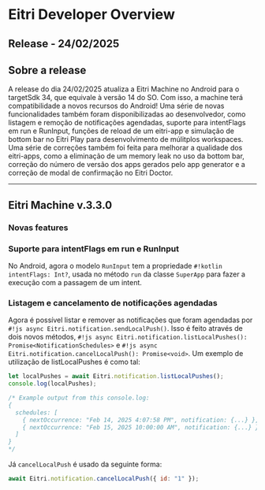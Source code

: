# Eitri Developer Overview

## Release - 24/02/2025

## Sobre a release

A release do dia 24/02/2025 atualiza a Eitri Machine no Android para o targetSdk 34, que equivale à versão 14 do SO. Com isso, a machine terá compatibilidade a novos recursos do Android! 
Uma série de novas funcionalidades também foram disponibilizadas ao desenvolvedor, como listagem e remoção de notificações agendadas, suporte para intentFlags em run e RunInput, funções de reload de um eitri-app e simulação de bottom bar no Eitri Play para desenvolvimento de múlitplos workspaces.
Uma série de correções também foi feita para melhorar a qualidade dos eitri-apps, como a eliminação de um memory leak no uso da bottom bar, correção do número de versão dos apps gerados pelo app generator e a correção de modal de confirmação no Eitri Doctor.

---

## Eitri Machine v.3.3.0

### Novas features

### Suporte para intentFlags em run e RunInput

No Android, agora o modelo `RunInput` tem a propriedade `#!kotlin intentFlags: Int?`, usada no método `run` da classe `SuperApp` para fazer a execução com a passagem de um intent.

### Listagem e cancelamento de notificações agendadas

Agora é possível listar e remover as notificações que foram agendadas por `#!js async Eitri.notification.sendLocalPush()`. Isso é feito através de dois novos métodos, `#!js async Eitri.notification.listLocalPushes(): Promise<NotificationSchedules>` e `#!js async Eitri.notification.cancelLocalPush(): Promise<void>`.
Um exemplo de utilização de listLocalPushes é como tal:

```js
let localPushes = await Eitri.notification.listLocalPushes();
console.log(localPushes);

/* Example output from this console.log:
{
  schedules: [
    { nextOccurrence: "Feb 14, 2025 4:07:58 PM", notification: {...} },
    { nextOccurrence: "Feb 15, 2025 10:00:00 AM", notification: {...} }
  ]
}
*/
```

Já `cancelLocalPush` é usado da seguinte forma:

```js
await Eitri.notification.cancelLocalPush({ id: "1" });
```